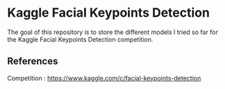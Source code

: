 # Kaggle Facial Keypoints Detection
The goal of this repository is to store the different models I tried so far for the Kaggle Facial Keypoints Detection competition.

## References
Competition : https://www.kaggle.com/c/facial-keypoints-detection